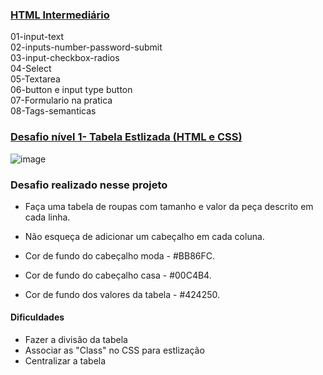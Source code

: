### [HTML Intermediário](https://github.com/camilamaraschin/dev-quest-aulas/tree/main/html%20intermediario)

01-input-text <br>
02-inputs-number-password-submit <br>
03-input-checkbox-radios <br>
04-Select <br>
05-Textarea <br>
06-button e input type button <br>
07-Formulario na pratica <br>
08-Tags-semanticas <br>

###  [Desafio nível 1- Tabela Estlizada (HTML e CSS)](https://github.com/camilamaraschin/dev-quest-aulas/tree/main/Desafio-HTML-CSS)
![image](https://user-images.githubusercontent.com/105385268/172622279-2f0a36b0-7cfe-4d0b-be4b-61506fde31f1.png)

### Desafio realizado nesse projeto
- Faça uma tabela de roupas com tamanho e valor da peça descrito em cada linha.

- Não esqueça de adicionar um cabeçalho em cada coluna.

- Cor de fundo do cabeçalho moda - #BB86FC.

- Cor de fundo do cabeçalho casa - #00C4B4.

- Cor de fundo dos valores da tabela - #424250.

#### Dificuldades
- Fazer a divisão da tabela
- Associar as "Class" no CSS para estlização
- Centralizar a tabela
